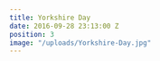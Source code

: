 ```yaml
---
title: Yorkshire Day
date: 2016-09-28 23:13:00 Z
position: 3
image: "/uploads/Yorkshire-Day.jpg"
---
```


